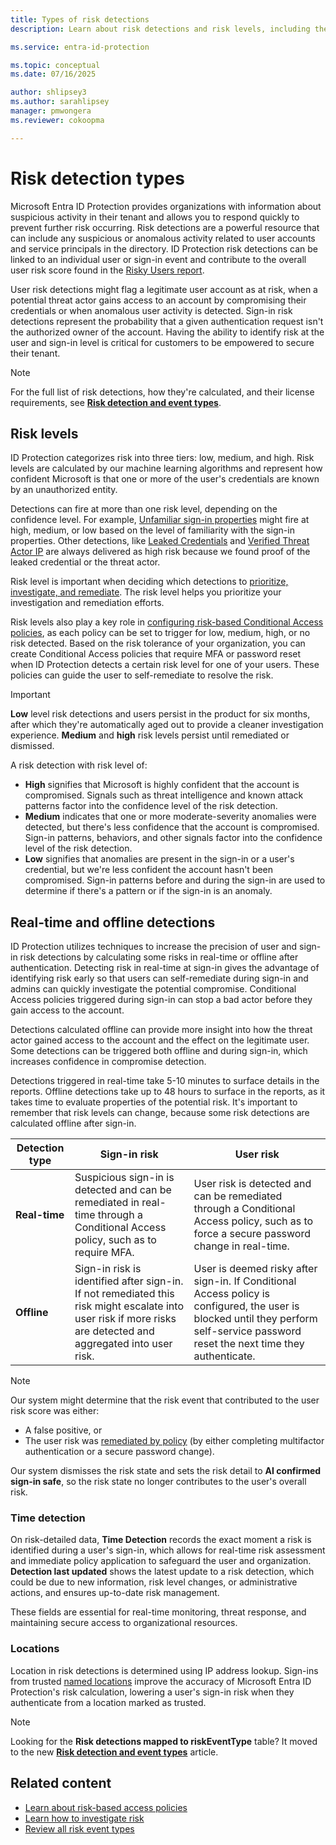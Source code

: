 ```yaml
---
title: Types of risk detections
description: Learn about risk detections and risk levels, including the difference between real-time and offline detections. 

ms.service: entra-id-protection

ms.topic: conceptual
ms.date: 07/16/2025

author: shlipsey3
ms.author: sarahlipsey
manager: pmwongera 
ms.reviewer: cokoopma

---
```


# Risk detection types

Microsoft Entra ID Protection provides organizations with information about suspicious activity in their tenant and allows you to respond quickly to prevent further risk occurring. Risk detections are a powerful resource that can include any suspicious or anomalous activity related to user accounts and service principals in the directory. ID Protection risk detections can be linked to an individual user or sign-in event and contribute to the overall user risk score found in the [Risky Users report](howto-identity-protection-investigate-risk.md#risky-users-report). 

User risk detections might flag a legitimate user account as at risk, when a potential threat actor gains access to an account by compromising their credentials or when anomalous user activity is detected. Sign-in risk detections represent the probability that a given authentication request isn't the authorized owner of the account. Having the ability to identify risk at the user and sign-in level is critical for customers to be empowered to secure their tenant.

> [!NOTE]
> For the full list of risk detections, how they're calculated, and their license requirements, see [**Risk detection and event types**](concept-identity-protection-risks.md).

## Risk levels

ID Protection categorizes risk into three tiers: low, medium, and high. Risk levels are calculated by our machine learning algorithms and represent how confident Microsoft is that one or more of the user's credentials are known by an unauthorized entity.

Detections can fire at more than one risk level, depending on the confidence level. For example, [Unfamiliar sign-in properties](concept-identity-protection-risks.md#unfamiliar-sign-in-properties) might fire at high, medium, or low based on the level of familiarity with the sign-in properties. Other detections, like [Leaked Credentials](concept-identity-protection-risks.md#leaked-credentials) and [Verified Threat Actor IP](concept-identity-protection-risks.md#verified-threat-actor-ip) are always delivered as high risk because we found proof of the leaked credential or the threat actor.

Risk level is important when deciding which detections to [prioritize, investigate, and remediate](howto-identity-protection-investigate-risk.md#investigation-and-risk-remediation-framework). The risk level helps you prioritize your investigation and remediation efforts.

Risk levels also play a key role in [configuring risk-based Conditional Access policies](howto-identity-protection-configure-risk-policies.md#choosing-acceptable-risk-levels), as each policy can be set to trigger for low, medium, high, or no risk detected. Based on the risk tolerance of your organization, you can create Conditional Access policies that require MFA or password reset when ID Protection detects a certain risk level for one of your users. These policies can guide the user to self-remediate to resolve the risk.

> [!IMPORTANT] 
> **Low** level risk detections and users persist in the product for six months, after which they're automatically aged out to provide a cleaner investigation experience. **Medium** and **high** risk levels persist until remediated or dismissed.

A risk detection with risk level of:

- **High** signifies that Microsoft is highly confident that the account is compromised. Signals such as threat intelligence and known attack patterns factor into the confidence level of the risk detection.
- **Medium** indicates that one or more moderate-severity anomalies were detected, but there's less confidence that the account is compromised. Sign-in patterns, behaviors, and other signals factor into the confidence level of the risk detection.
- **Low** signifies that anomalies are present in the sign-in or a user's credential, but we're less confident the account hasn't been compromised. Sign-in patterns before and during the sign-in are used to determine if there's a pattern or if the sign-in is an anomaly.

## Real-time and offline detections

ID Protection utilizes techniques to increase the precision of user and sign-in risk detections by calculating some risks in real-time or offline after authentication. Detecting risk in real-time at sign-in gives the advantage of identifying risk early so that users can self-remediate during sign-in and admins can quickly investigate the potential compromise. Conditional Access policies triggered during sign-in can stop a bad actor before they gain access to the account.

Detections calculated offline can provide more insight into how the threat actor gained access to the account and the effect on the legitimate user. Some detections can be triggered both offline and during sign-in, which increases confidence in compromise detection.

Detections triggered in real-time take 5-10 minutes to surface details in the reports. Offline detections take up to 48 hours to surface in the reports, as it takes time to evaluate properties of the potential risk. It's important to remember that risk levels can change, because some risk detections are calculated offline after sign-in.

| Detection type | Sign-in risk | User risk |
|----------------|--------------|-----------|
| **Real-time**      | Suspicious sign-in is detected and can be remediated in real-time through a Conditional Access policy, such as to require MFA. | User risk is detected and can be remediated through a Conditional Access policy, such as to force a secure password change in real-time. |
| **Offline**        | Sign-in risk is identified after sign-in. If not remediated this risk might escalate into user risk if more risks are detected and aggregated into user risk. | User is deemed risky after sign-in. If Conditional Access policy is configured, the user is blocked until they perform self-service password reset the next time they authenticate. |

> [!NOTE]
> Our system might determine that the risk event that contributed to the user risk score was either: 
> 
> - A false positive, or
> - The user risk was [remediated by policy](howto-identity-protection-remediate-unblock.md) (by either completing multifactor authentication or a secure password change).
> 
> Our system dismisses the risk state and sets the risk detail to **AI confirmed sign-in safe**, so the risk state no longer contributes to the user's overall risk.

### Time detection

On risk-detailed data, **Time Detection** records the exact moment a risk is identified during a user's sign-in, which allows for real-time risk assessment and immediate policy application to safeguard the user and organization. **Detection last updated** shows the latest update to a risk detection, which could be due to new information, risk level changes, or administrative actions, and ensures up-to-date risk management.

These fields are essential for real-time monitoring, threat response, and maintaining secure access to organizational resources.

### Locations 

Location in risk detections is determined using IP address lookup. Sign-ins from trusted [named locations](../identity/conditional-access/location-condition.md#trusted-locations) improve the accuracy of Microsoft Entra ID Protection's risk calculation, lowering a user's sign-in risk when they authenticate from a location marked as trusted.

> [!NOTE]
> Looking for the **Risk detections mapped to riskEventType** table? It moved to the new [**Risk detection and event types**](concept-identity-protection-risks.md) article.

## Related content

- [Learn about risk-based access policies](concept-identity-protection-policies.md)
- [Learn how to investigate risk](howto-identity-protection-investigate-risk.md)
- [Review all risk event types](concept-identity-protection-risks.md)